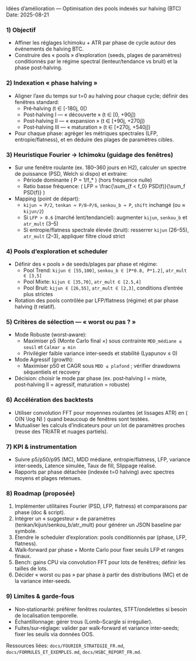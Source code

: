 Idées d’amélioration — Optimisation des pools indexés sur halving (BTC)
Date: 2025-08-21

### 1) Objectif
- Affiner les réglages Ichimoku + ATR par phase de cycle autour des événements de halving BTC.
- Construire des « pools » d’exploration (seeds, plages de paramètres) conditionnés par le régime spectral (lenteur/tendance vs bruit) et la phase post‑halving.

### 2) Indexation « phase halving »
- Aligner l’axe du temps sur t=0 au halving pour chaque cycle; définir des fenêtres standard:
  - Pré‑halving (t ∈ [-180j, 0[)
  - Post‑halving I — « découverte » (t ∈ [0, +90j])
  - Post‑halving II — « expansion » (t ∈ [+90j, +270j])
  - Post‑halving III — « maturation » (t ∈ [+270j, +540j])
- Pour chaque phase: agréger les métriques spectrales (LFP, entropie/flatness), et en déduire des plages de paramètres cibles.

### 3) Heuristique Fourier → Ichimoku (guidage des fenêtres)
- Sur une fenêtre roulante (ex. 180–360 jours en H2), calculer un spectre de puissance (PSD, Welch si dispo) et extraire:
  - Période dominante \( P = 1/f_* \) (hors fréquence nulle)
  - Ratio basse fréquence: \( LFP = \frac{\sum_{f < f_0} PSD(f)}{\sum_f PSD(f)} \)
- Mapping (point de départ):
  - `kijun ≈ P/2`, `tenkan ≈ P/8–P/6`, `senkou_b ≈ P`, `shift` inchangé (ou ≈ `kijun/2`)
  - Si `LFP > 0.6` (marché lent/tendanciel): augmenter `kijun`, `senkou_b` et `atr_mult` (3–5)
  - Si entropie/flatness spectrale élevée (bruit): resserrer `kijun` (26–55), `atr_mult` (2–3), appliquer filtre cloud strict

### 4) Pools d’exploration et scheduler
- Définir des « pools » de seeds/plages par phase et régime:
  - Pool Trend: `kijun ∈ [55,100]`, `senkou_b ∈ [P*0.8, P*1.2]`, `atr_mult ∈ [3,5]`
  - Pool Mixte: `kijun ∈ [35,70]`, `atr_mult ∈ [2.5,4]`
  - Pool Bruit: `kijun ∈ [26,55]`, `atr_mult ∈ [2,3]`, conditions d’entrée plus strictes
- Rotation des pools contrôlée par LFP/flatness (régime) et par phase halving (t relatif).

### 5) Critères de sélection — « worst ou pas ? »
- Mode Robuste (worst‑aware):
  - Maximiser p5 (Monte Carlo final ×) sous contrainte `MDD_médiane ≤ seuil` et `Calmar ≥ min`
  - Privilégier faible variance inter‑seeds et stabilité (Lyapunov ≤ 0)
- Mode Agressif (growth):
  - Maximiser p50 et CAGR sous `MDD ≤ plafond` ; vérifier drawdowns séquentiels et recovery
- Décision: choisir le mode par phase (ex. post‑halving I = mixte, post‑halving II = agressif, maturation = robuste)

### 6) Accélération des backtests
- Utiliser convolution FFT pour moyennes roulantes (et lissages ATR) en \( O(N \log N) \) quand beaucoup de fenêtres sont testées.
- Mutualiser les calculs d’indicateurs pour un lot de paramètres proches (reuse des TR/ATR et nuages partiels).

### 7) KPI & instrumentation
- Suivre p5/p50/p95 (MC), MDD médiane, entropie/flatness, LFP, variance inter‑seeds, Latence simulée, Taux de fill, Slippage réalisé.
- Rapports par phase détachée (indexée t=0 halving) avec spectres moyens et plages retenues.

### 8) Roadmap (proposée)
1) Implémenter utilitaires Fourier (PSD, LFP, flatness) et comparaisons par phase (doc & script).
2) Intégrer un « suggesteur » de paramètres (tenkan/kijun/senkou_b/atr_mult) pour générer un JSON baseline par symbole.
3) Étendre le scheduler d’exploration: pools conditionnés par (phase, LFP, flatness).
4) Walk‑forward par phase + Monte Carlo pour fixer seuils LFP et ranges finaux.
5) Bench: gains CPU via convolution FFT pour lots de fenêtres; définir les tailles de lots.
6) Décider « worst ou pas » par phase à partir des distributions (MC) et de la variance inter‑seeds.

### 9) Limites & garde‑fous
- Non‑stationarité: préférer fenêtres roulantes, STFT/ondelettes si besoin de localisation temporelle.
- Échantillonnage: gérer trous (Lomb–Scargle si irrégulier).
- Fuites/sur‑réglage: valider par walk‑forward et variance inter‑seeds; fixer les seuils via données OOS.

Ressources liées: `docs/FOURIER_STRATEGIE_FR.md`, `docs/FORMULES_ET_EXEMPLES.md`, `docs/HSBC_REPORT_FR.md`.



